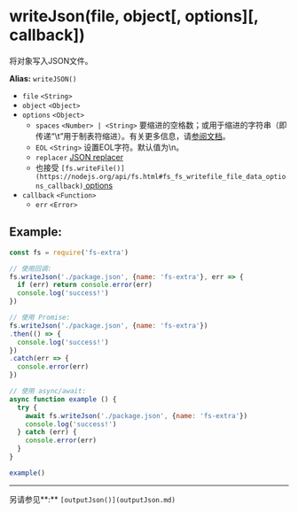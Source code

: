 # writeJson(file, object[, options][, callback])

将对象写入JSON文件。

**Alias:** `writeJSON()`

- `file` `<String>`
- `object` `<Object>`
- `options` `<Object>` 
   - `spaces` `<Number> | <String>` 要缩进的空格数；或用于缩进的字符串（即传递“\t”用于制表符缩进）。有关更多信息，请[参阅文档](https://developer.mozilla.org/en-US/docs/Web/JavaScript/Reference/Global_Objects/JSON/stringify#The_space_argument)。
   - `EOL` `<String>` 设置EOL字符。默认值为\n。
   - `replacer` [JSON replacer](https://developer.mozilla.org/en-US/docs/Web/JavaScript/Reference/Global_Objects/JSON/stringify#The_replacer_parameter)
   - 也接受 `[fs.writeFile()](https://nodejs.org/api/fs.html#fs_fs_writefile_file_data_options_callback)`[ options](https://nodejs.org/api/fs.html#fs_fs_writefile_file_data_options_callback)
- `callback` `<Function>` 
   - `err` `<Error>`

## Example:

```javascript
const fs = require('fs-extra')

// 使用回调:
fs.writeJson('./package.json', {name: 'fs-extra'}, err => {
  if (err) return console.error(err)
  console.log('success!')
})

// 使用 Promise:
fs.writeJson('./package.json', {name: 'fs-extra'})
.then(() => {
  console.log('success!')
})
.catch(err => {
  console.error(err)
})

// 使用 async/await:
async function example () {
  try {
    await fs.writeJson('./package.json', {name: 'fs-extra'})
    console.log('success!')
  } catch (err) {
    console.error(err)
  }
}

example()
```

---

另请参见**:** `[outputJson()](outputJson.md)`
